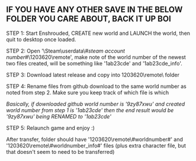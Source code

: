 ## IF YOU HAVE ANY OTHER SAVE IN THE BELOW FOLDER YOU CARE ABOUT, BACK IT UP BOI ##
STEP 1: Start Enshrouded, CREATE new world and LAUNCH the world, then quit to desktop once loaded.

STEP 2: Open '\Steam\userdata\\#*steam account number*#\1203620\remote', make note of the world number of the newest two files created, will be something like '1ab23cde' and '1ab23cde_info'.

STEP 3: Download latest release and copy into 1203620\remote\ folder

STEP 4: Rename files from github download to the same world number as noted from step 2.
Make sure you keep track of which file is which

*Basically, if downloaded github world number is '9zy87xwu' and created world number from step 1 is '1ab23cde' then the end result would be '9zy87xwu' being RENAMED to '1ab23cde'*

STEP 5: Relaunch game and enjoy :)



After transfer, folder should have '1203620\remote\\#worldnumber#' and '1203620\remote\\#worldnumber_info#' files (plus extra character file, but that doesn't seem to need to be transferred)

